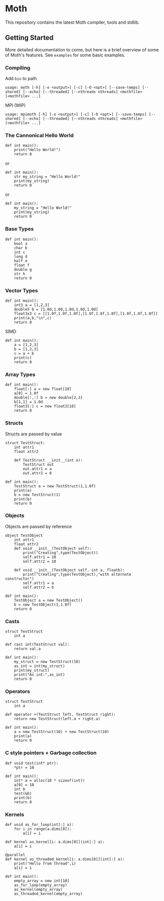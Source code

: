 # Moth

This repository contains the latest Moth compiler, tools and stdlib.

## Getting Started

More detailed documentation to come, but here is a brief overview of some of Moth's features. See `examples` for some basic examples.

### Compiling
Add `bin` to path

    usage: moth [-h] [-o <output>] [-c] [-O <opt>] [--save-temps] [--shared] [--echo] [--threaded] [--nthreads nthreads] <mothfile> [<mothfile> ...]

MPI (WIP)

    usage: mpimoth [-h] [-o <output>] [-c] [-O <opt>] [--save-temps] [--shared] [--echo] [--threaded] [--nthreads nthreads] <mothfile> [<mothfile> ...]

### The Cannonical Hello World

    def int main():
        print("Hello World!")
        return 0

or

    def int main():
        str my_string = "Hello World!"
        print(my_string)
        return 0

or

    def int main():
        my_string = "Hello World!"
        print(my_string)
        return 0

### Base Types
    def int main():
        bool a
        char b
        int c
        long d
        half e
        float f
        double g
        str h
        return 0

### Vector Types
    def int main():
        int3 a = [1,2,3]
        double5 b = [1.0d,1.0d,1.0d,1.0d,1.0d]
        float3x3 c = [[1.0f,1.0f,1.0f],[1.0f,1.0f,1.0f],[1.0f,1.0f,1.0f]]
        print(a,b,"\n",c)
        return 0

SIMD

    def int main():
        a = [1,2,3]
        b = [1,2,3]
        c = a + b
        print(c)
        return 0

### Array Types
    def int main():
        float[:] a = new float[10]
        a[0] = 1.0f
        double[:,:] b = new double[2,3]
        b[1,1] = 1.0d
        float3[:] c = new float3[10]
        return 0

### Structs
Structs are passed by value

    struct TestStruct:
        int attr1
        float attr2

        def TestStruct __init__(int a):
            TestStruct out
            out.attr1 = a
            out.attr2 = 0
    
    def int main():
        TestStruct a = new TestStruct(1,1.0f)
        print(a)
        b = new TestStruct(1)
        print(b)
        return 0

### Objects
Objects are passed by reference

    object TestObject
        int attr1
        float attr2
        def void __init__(TestObject self):
            print("Creating",type(TestObject))
            self.attr1 = 10
            self.attr2 = 10

        def void __init__(TestObject self, int a, floatb):
            print("Creating",type(TestObject),"with alternate constructor")
            self.attr1 = a
            self.attr2 = b
    
    def int main():
        TestObject a = new TestObject()
        b = new TestObject(1,1.0f)
        return 0

### Casts

    struct TestStruct
        int a
    
    def cast int(TestStruct val):
        return val.a
    
    def int main():
        my_struct = new TestStruct(10)
        as_int = int(my_struct)
        print(my_struct)
        print("As int:",as_int)
        return 0

### Operators

    struct TestStruct
        int a
    
    def operator +(TestStruct left, TestStruct right):
        return new TestStruct(left.a + right.a)
    
    def int main():
        a = new TestStruct(10) + new TestStruct(10)
        print(a)
        return 0

### C style pointers + Garbage collection

    def void test(int* ptr):
        *ptr = 10

    def int main():
        int* a = alloc(10 * sizeof(int))
        a[0] = 10
        int b
        test(&b)
        print(b)
        return 0

### Kernels

    def void as_for_loop(int[:] a):
        for i in range(a.dims[0]):
            a[i] = i
    
    def kernel as_kernel[i: a.dims[0]](int[:] a):
        a[i] = i

    @parallel
    def kernel as_threaded_kernel[i: a.dims[0]](int[:] a):
        print("Hello from thread",i)
        a[i] = i
    
    def int main():
        empty_array = new int[10]
        as_for_loop(empty_array)
        as_kernel(empty_array)
        as_threaded_kernel(empty_array)

